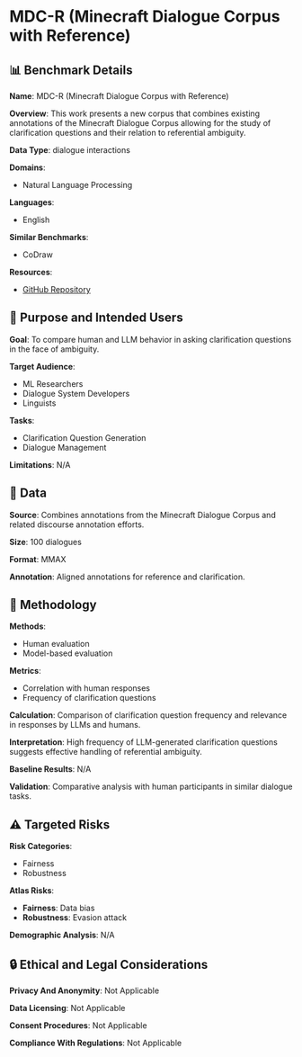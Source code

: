 # MDC-R (Minecraft Dialogue Corpus with Reference)

## 📊 Benchmark Details

**Name**: MDC-R (Minecraft Dialogue Corpus with Reference)

**Overview**: This work presents a new corpus that combines existing annotations of the Minecraft Dialogue Corpus allowing for the study of clarification questions and their relation to referential ambiguity.

**Data Type**: dialogue interactions

**Domains**:
- Natural Language Processing

**Languages**:
- English

**Similar Benchmarks**:
- CoDraw

**Resources**:
- [GitHub Repository](https://github.com/arciduca-project/MDC-R/tree/sdrt)

## 🎯 Purpose and Intended Users

**Goal**: To compare human and LLM behavior in asking clarification questions in the face of ambiguity.

**Target Audience**:
- ML Researchers
- Dialogue System Developers
- Linguists

**Tasks**:
- Clarification Question Generation
- Dialogue Management

**Limitations**: N/A

## 💾 Data

**Source**: Combines annotations from the Minecraft Dialogue Corpus and related discourse annotation efforts.

**Size**: 100 dialogues

**Format**: MMAX

**Annotation**: Aligned annotations for reference and clarification.

## 🔬 Methodology

**Methods**:
- Human evaluation
- Model-based evaluation

**Metrics**:
- Correlation with human responses
- Frequency of clarification questions

**Calculation**: Comparison of clarification question frequency and relevance in responses by LLMs and humans.

**Interpretation**: High frequency of LLM-generated clarification questions suggests effective handling of referential ambiguity.

**Baseline Results**: N/A

**Validation**: Comparative analysis with human participants in similar dialogue tasks.

## ⚠️ Targeted Risks

**Risk Categories**:
- Fairness
- Robustness

**Atlas Risks**:
- **Fairness**: Data bias
- **Robustness**: Evasion attack

**Demographic Analysis**: N/A

## 🔒 Ethical and Legal Considerations

**Privacy And Anonymity**: Not Applicable

**Data Licensing**: Not Applicable

**Consent Procedures**: Not Applicable

**Compliance With Regulations**: Not Applicable

